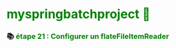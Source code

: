 # <font color=green> myspringbatchproject 🎯 </font>

<b>

### 📚 <font color=green> étape 21 : Configurer un flateFileItemReader</font>

